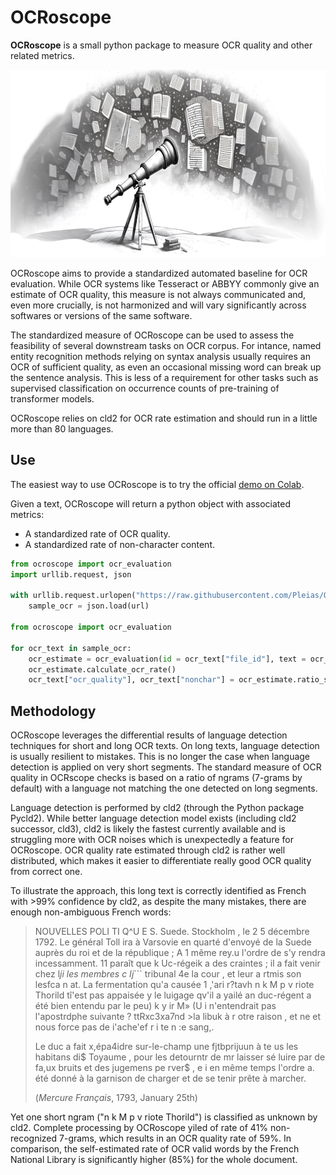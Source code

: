# OCRoscope
**OCRoscope** is a small python package to measure OCR quality and other related metrics.

<p align="center">
<img src="https://raw.githubusercontent.com/Pleias/ocroscope/main/ocroscope_logo.jpg" alt="ocroscope logo" height="300px"/>
</p>

OCRoscope aims to provide a standardized automated baseline for OCR evaluation. While OCR systems like Tesseract or ABBYY commonly give an estimate of OCR quality, this measure is not always communicated and, even more crucially, is not harmonized and will vary significantly across softwares or versions of the same software.

The standardized measure of OCRoscope can be used to assess the feasibility of several downstream tasks on OCR corpus. For intance, named entity recognition methods relying on syntax analysis usually requires an OCR of sufficient quality, as even an occasional missing word can break up the sentence analysis. This is less of a requirement for other tasks such as supervised classification on occurrence counts of pre-training of transformer models.

OCRoscope relies on cld2 for OCR rate estimation and should run in a little more than 80 languages.

## Use
The easiest way to use OCRoscope is to try the official [demo on Colab](https://colab.research.google.com/drive/1tXJYi6fz9mEWISWBmaLpVgwnLqk1Nive?usp=sharing).

Given a text, OCRoscope will return a python object with associated metrics:
* A standardized rate of OCR quality.
* A standardized rate of non-character content.

```python
from ocroscope import ocr_evaluation
import urllib.request, json

with urllib.request.urlopen("https://raw.githubusercontent.com/Pleias/OCRoscope/main/notebook/sample_french_ocr.json") as url:
    sample_ocr = json.load(url)

from ocroscope import ocr_evaluation

for ocr_text in sample_ocr:
    ocr_estimate = ocr_evaluation(id = ocr_text["file_id"], text = ocr_text["sampled_text"])
    ocr_estimate.calculate_ocr_rate()
    ocr_text["ocr_quality"], ocr_text["nonchar"] = ocr_estimate.ratio_segment, ocr_estimate.ratio_nonchar
```

## Methodology

OCRoscope leverages the differential results of language detection techniques for short and long OCR texts. On long texts, language detection is usually resilient to mistakes. This is no longer the case when language detection is applied on very short segments. The standard measure of OCR quality in OCRscope checks is based on a ratio of ngrams (7-grams by default) with a language not matching the one detected on long segments.

Language detection is performed by cld2 (through the Python package Pycld2). While better language detection model exists (including cld2 successor, cld3), cld2 is likely the fastest currently available and is struggling more with OCR noises which is unexpectedly a feature for OCRoscope. OCR quality rate estimated through cld2 is rather well distributed, which makes it easier to differentiate really good OCR quality from correct one.

To illustrate the approach, this long text is correctly identified as French with >99% confidence by cld2, as despite the many mistakes, there are enough non-ambiguous French words:

> NOUVELLES POLI TI Q^U E S. Suede. Stockholm , le 2 5 décembre 1792. Le général Toll ira à Varsovie en quarté d'envoyé de la Suede auprès du roi et de la république ; A 1 même rey.u l'ordre de s'y rendra incessamment. 11 paraît que k Uc-régeik a des craintes ; il a fait venir chez l*ji les membres c Ij*``` tribunal 4e la cour , et leur a rtmis son lesfca n at. La fermentation qu'a causée 1 ,'ari r?tavh n k M p v riote Thorild tî'est pas appaisée y le luigage qv'il a yailé an duc-régent a été bien entendu par le peu) k y ir M» (U i n'entendrait pas l'apostrdphe suivante ? ttRxc3xa7nd &gt;la libuk à r otre raison , et ne et nous force pas de i'ache'ef r i te n :e sang,.
>
> Le duc a fait x,épa4idre sur-le-champ une fjtbprijuun à te us les habitans di$ Toyaume , pour les detourntr de mr laisser sé luire par de fa,ux bruits et des jugemens pe rver$ , e i en même temps l'ordre a. été donné à la garnison de charger et de se tenir prête à marcher.
> 
> (*Mercure Français*, 1793, January 25th)

Yet one short ngram ("n k M p v riote Thorild") is classified as unknown by cld2. Complete processing by OCRoscope yiled of rate of 41% non-recognized 7-grams, which results in an OCR quality rate of 59%. In comparison, the self-estimated rate of OCR valid words by the French National Library is significantly higher (85%) for the whole document.

